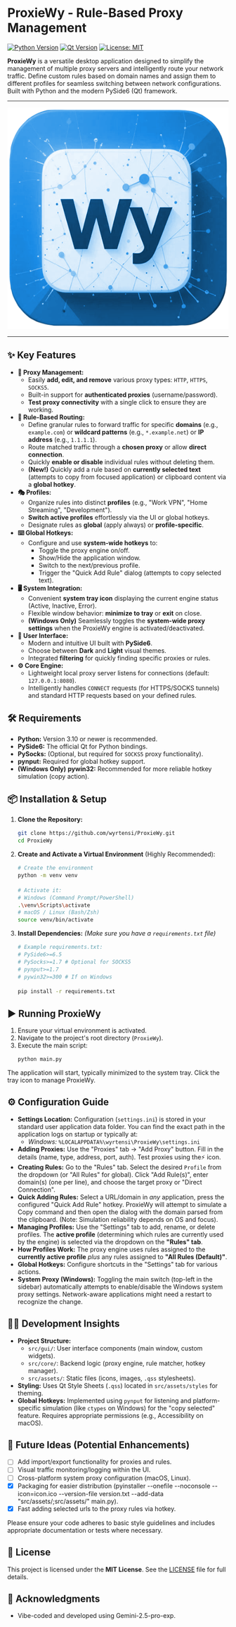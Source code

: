 # ProxieWy - Rule-Based Proxy Management

[![Python Version](https://img.shields.io/badge/python-3.10+-blue.svg)](https://www.python.org/downloads/)
[![Qt Version](https://img.shields.io/badge/Qt%20for%20Python-PySide6-green.svg)](https://www.qt.io/qt-for-python)
[![License: MIT](https://img.shields.io/badge/License-MIT-yellow.svg)](https://opensource.org/licenses/MIT)

**ProxieWy** is a versatile desktop application designed to simplify the management of multiple proxy servers and intelligently route your network traffic. Define custom rules based on domain names and assign them to different profiles for seamless switching between network configurations. Built with Python and the modern PySide6 (Qt) framework.

---

![Logo](logo.png)

---

## ✨ Key Features

*   **🚀 Proxy Management:**
    *   Easily **add, edit, and remove** various proxy types: `HTTP`, `HTTPS`, `SOCKS5`.
    *   Built-in support for **authenticated proxies** (username/password).
    *   **Test proxy connectivity** with a single click to ensure they are working.
*   **🚦 Rule-Based Routing:**
    *   Define granular rules to forward traffic for specific **domains** (e.g., `example.com`) or **wildcard patterns** (e.g., `*.example.net`) or **IP address** (e.g., `1.1.1.1`).
    *   Route matched traffic through a **chosen proxy** or allow **direct connection**.
    *   Quickly **enable or disable** individual rules without deleting them.
    *   **(New!)** Quickly add a rule based on **currently selected text** (attempts to copy from focused application) or clipboard content via a **global hotkey**.
*   **🎭 Profiles:**
    *   Organize rules into distinct **profiles** (e.g., "Work VPN", "Home Streaming", "Development").
    *   **Switch active profiles** effortlessly via the UI or global hotkeys.
    *   Designate rules as **global** (apply always) or **profile-specific**.
*   **⌨️ Global Hotkeys:**
    *   Configure and use **system-wide hotkeys** to:
        *   Toggle the proxy engine on/off.
        *   Show/Hide the application window.
        *   Switch to the next/previous profile.
        *   Trigger the "Quick Add Rule" dialog (attempts to copy selected text).
*   **🖥️ System Integration:**
    *   Convenient **system tray icon** displaying the current engine status (Active, Inactive, Error).
    *   Flexible window behavior: **minimize to tray** or **exit** on close.
    *   **(Windows Only)** Seamlessly toggles the **system-wide proxy settings** when the ProxieWy engine is activated/deactivated.
*   **🎨 User Interface:**
    *   Modern and intuitive UI built with **PySide6**.
    *   Choose between **Dark** and **Light** visual themes.
    *   Integrated **filtering** for quickly finding specific proxies or rules.
*   **⚙️ Core Engine:**
    *   Lightweight local proxy server listens for connections (default: `127.0.0.1:8080`).
    *   Intelligently handles `CONNECT` requests (for HTTPS/SOCKS tunnels) and standard HTTP requests based on your defined rules.

## 🛠️ Requirements

*   **Python:** Version 3.10 or newer is recommended.
*   **PySide6:** The official Qt for Python bindings.
*   **PySocks:** (Optional, but required for `SOCKS5` proxy functionality).
*   **pynput:** Required for global hotkey support.
*   **(Windows Only)** **pywin32:** Recommended for more reliable hotkey simulation (copy action).

## 📦 Installation & Setup

1.  **Clone the Repository:**
    ```bash
    git clone https://github.com/wyrtensi/ProxieWy.git 
    cd ProxieWy
    ```

2.  **Create and Activate a Virtual Environment** (Highly Recommended):
    ```bash
    # Create the environment
    python -m venv venv

    # Activate it:
    # Windows (Command Prompt/PowerShell)
    .\venv\Scripts\activate
    # macOS / Linux (Bash/Zsh)
    source venv/bin/activate
    ```

3.  **Install Dependencies:**
    *(Make sure you have a `requirements.txt` file)*
    ```bash
    # Example requirements.txt:
    # PySide6>=6.5
    # PySocks>=1.7 # Optional for SOCKS5
    # pynput>=1.7
    # pywin32>=300 # If on Windows

    pip install -r requirements.txt
    ```

## ▶️ Running ProxieWy

1.  Ensure your virtual environment is activated.
2.  Navigate to the project's root directory (`ProxieWy`).
3.  Execute the main script:
    ```bash
    python main.py
    ```

The application will start, typically minimized to the system tray. Click the tray icon to manage ProxieWy.

## ⚙️ Configuration Guide

*   **Settings Location:** Configuration (`settings.ini`) is stored in your standard user application data folder. You can find the exact path in the application logs on startup or typically at:
    *   *Windows:* `%LOCALAPPDATA%\wyrtensi\ProxieWy\settings.ini`
*   **Adding Proxies:** Use the "Proxies" tab -> "Add Proxy" button. Fill in the details (name, type, address, port, auth). Test proxies using the⚡️ icon.
*   **Creating Rules:** Go to the "Rules" tab. Select the desired `Profile` from the dropdown (or "All Rules" for global). Click "Add Rule(s)", enter domain(s) (one per line), and choose the target proxy or "Direct Connection".
*   **Quick Adding Rules:** Select a URL/domain in *any* application, press the configured "Quick Add Rule" hotkey. ProxieWy will attempt to simulate a Copy command and then open the dialog with the domain parsed from the clipboard. (Note: Simulation reliability depends on OS and focus).
*   **Managing Profiles:** Use the "Settings" tab to add, rename, or delete profiles. The **active profile** (determining which rules are currently used by the engine) is selected via the dropdown on the **"Rules" tab**.
*   **How Profiles Work:** The proxy engine uses rules assigned to the **currently active profile** *plus* any rules assigned to **"All Rules (Default)"**.
*   **Global Hotkeys:** Configure shortcuts in the "Settings" tab for various actions.
*   **System Proxy (Windows):** Toggling the main switch (top-left in the sidebar) automatically attempts to enable/disable the Windows system proxy settings. Network-aware applications might need a restart to recognize the change.

## 🧑‍💻 Development Insights

*   **Project Structure:**
    *   `src/gui/`: User interface components (main window, custom widgets).
    *   `src/core/`: Backend logic (proxy engine, rule matcher, hotkey manager).
    *   `src/assets/`: Static files (icons, images, `.qss` stylesheets).
*   **Styling:** Uses Qt Style Sheets (`.qss`) located in `src/assets/styles` for theming.
*   **Global Hotkeys:** Implemented using `pynput` for listening and platform-specific simulation (like `ctypes` on Windows) for the "copy selected" feature. Requires appropriate permissions (e.g., Accessibility on macOS).

## 🌱 Future Ideas (Potential Enhancements)

*   [ ] Add import/export functionality for proxies and rules.
*   [ ] Visual traffic monitoring/logging within the UI.
*   [ ] Cross-platform system proxy configuration (macOS, Linux).
*   [x] Packaging for easier distribution (pyinstaller --onefile --noconsole --icon=icon.ico --version-file version.txt --add-data "src/assets/;src/assets/" main.py).
*   [x] Fast adding selected urls to the proxy rules via hotkey.

Please ensure your code adheres to basic style guidelines and includes appropriate documentation or tests where necessary.

## 📜 License

This project is licensed under the **MIT License**. See the [LICENSE](LICENSE) file for full details.

## 🙏 Acknowledgments

*   Vibe-coded and developed using Gemini-2.5-pro-exp.
